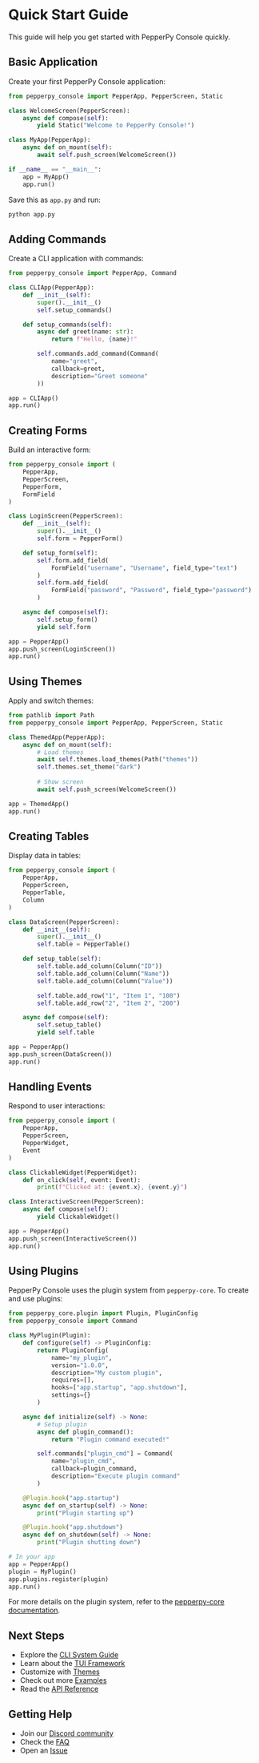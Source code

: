 # Quick Start Guide

This guide will help you get started with PepperPy Console quickly.

## Basic Application

Create your first PepperPy Console application:

```python
from pepperpy_console import PepperApp, PepperScreen, Static

class WelcomeScreen(PepperScreen):
    async def compose(self):
        yield Static("Welcome to PepperPy Console!")

class MyApp(PepperApp):
    async def on_mount(self):
        await self.push_screen(WelcomeScreen())

if __name__ == "__main__":
    app = MyApp()
    app.run()
```

Save this as `app.py` and run:
```bash
python app.py
```

## Adding Commands

Create a CLI application with commands:

```python
from pepperpy_console import PepperApp, Command

class CLIApp(PepperApp):
    def __init__(self):
        super().__init__()
        self.setup_commands()

    def setup_commands(self):
        async def greet(name: str):
            return f"Hello, {name}!"

        self.commands.add_command(Command(
            name="greet",
            callback=greet,
            description="Greet someone"
        ))

app = CLIApp()
app.run()
```

## Creating Forms

Build an interactive form:

```python
from pepperpy_console import (
    PepperApp,
    PepperScreen,
    PepperForm,
    FormField
)

class LoginScreen(PepperScreen):
    def __init__(self):
        super().__init__()
        self.form = PepperForm()

    def setup_form(self):
        self.form.add_field(
            FormField("username", "Username", field_type="text")
        )
        self.form.add_field(
            FormField("password", "Password", field_type="password")
        )

    async def compose(self):
        self.setup_form()
        yield self.form

app = PepperApp()
app.push_screen(LoginScreen())
app.run()
```

## Using Themes

Apply and switch themes:

```python
from pathlib import Path
from pepperpy_console import PepperApp, PepperScreen, Static

class ThemedApp(PepperApp):
    async def on_mount(self):
        # Load themes
        await self.themes.load_themes(Path("themes"))
        self.themes.set_theme("dark")
        
        # Show screen
        await self.push_screen(WelcomeScreen())

app = ThemedApp()
app.run()
```

## Creating Tables

Display data in tables:

```python
from pepperpy_console import (
    PepperApp,
    PepperScreen,
    PepperTable,
    Column
)

class DataScreen(PepperScreen):
    def __init__(self):
        super().__init__()
        self.table = PepperTable()

    def setup_table(self):
        self.table.add_column(Column("ID"))
        self.table.add_column(Column("Name"))
        self.table.add_column(Column("Value"))

        self.table.add_row("1", "Item 1", "100")
        self.table.add_row("2", "Item 2", "200")

    async def compose(self):
        self.setup_table()
        yield self.table

app = PepperApp()
app.push_screen(DataScreen())
app.run()
```

## Handling Events

Respond to user interactions:

```python
from pepperpy_console import (
    PepperApp,
    PepperScreen,
    PepperWidget,
    Event
)

class ClickableWidget(PepperWidget):
    def on_click(self, event: Event):
        print(f"Clicked at: {event.x}, {event.y}")

class InteractiveScreen(PepperScreen):
    async def compose(self):
        yield ClickableWidget()

app = PepperApp()
app.push_screen(InteractiveScreen())
app.run()
```

## Using Plugins

PepperPy Console uses the plugin system from `pepperpy-core`. To create and use plugins:

```python
from pepperpy_core.plugin import Plugin, PluginConfig
from pepperpy_console import Command

class MyPlugin(Plugin):
    def configure(self) -> PluginConfig:
        return PluginConfig(
            name="my_plugin",
            version="1.0.0",
            description="My custom plugin",
            requires=[],
            hooks=["app.startup", "app.shutdown"],
            settings={}
        )

    async def initialize(self) -> None:
        # Setup plugin
        async def plugin_command():
            return "Plugin command executed!"

        self.commands["plugin_cmd"] = Command(
            name="plugin_cmd",
            callback=plugin_command,
            description="Execute plugin command"
        )

    @Plugin.hook("app.startup")
    async def on_startup(self) -> None:
        print("Plugin starting up")

    @Plugin.hook("app.shutdown")
    async def on_shutdown(self) -> None:
        print("Plugin shutting down")

# In your app
app = PepperApp()
plugin = MyPlugin()
app.plugins.register(plugin)
app.run()
```

For more details on the plugin system, refer to the [pepperpy-core documentation](https://felipepimentel.github.io/pepperpy-core/modules/plugin.html).

## Next Steps

- Explore the [CLI System Guide](cli/index.md)
- Learn about the [TUI Framework](tui/index.md)
- Customize with [Themes](themes/index.md)
- Check out more [Examples](examples/index.md)
- Read the [API Reference](api/index.md)

## Getting Help

- Join our [Discord community](https://discord.gg/pepperpy)
- Check the [FAQ](https://pepperpy-console.readthedocs.io/en/latest/faq/)
- Open an [Issue](https://github.com/yourusername/pepperpy-console/issues) 